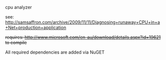 cpu analyzer

see: http://samsaffron.com/archive/2009/11/11/Diagnosing+runaway+CPU+in+a+Net+production+application

~~requires: http://www.microsoft.com/en-au/download/details.aspx?id=19621 to compile~~

All required dependencies are added via NuGET
